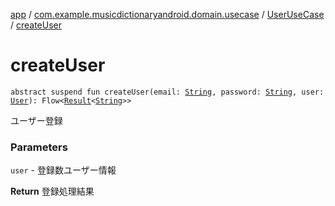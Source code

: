 [app](../../index.md) / [com.example.musicdictionaryandroid.domain.usecase](../index.md) / [UserUseCase](index.md) / [createUser](./create-user.md)

# createUser

`abstract suspend fun createUser(email: `[`String`](https://kotlinlang.org/api/latest/jvm/stdlib/kotlin/-string/index.html)`, password: `[`String`](https://kotlinlang.org/api/latest/jvm/stdlib/kotlin/-string/index.html)`, user: `[`User`](../../com.example.domain.model.entity/-user/index.md)`): Flow<`[`Result`](../../com.example.domain.model.value/-result/index.md)`<`[`String`](https://kotlinlang.org/api/latest/jvm/stdlib/kotlin/-string/index.html)`>>`

ユーザー登録

### Parameters

`user` - 登録数ユーザー情報

**Return**
登録処理結果

